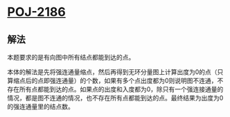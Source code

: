 # [POJ-2186](https://vjudge.net/problem/POJ-2186)

## 解法

本题要求的是有向图中所有结点都能到达的点。

本体的解法是先将强连通量缩点，然后再得到无环分量图上计算出度为0的点（只算缩点后的点即强连通量）的个数，如果有多个点出度都为0则说明图不连通，不存在所有点都能到达的点。如果点的出度和入度都为0，除只有一个强连接通量的情况，都是图不连通的情况，也不存在所有点都能到达的点。最终结果为出度为0的强连通量里的结点数。
